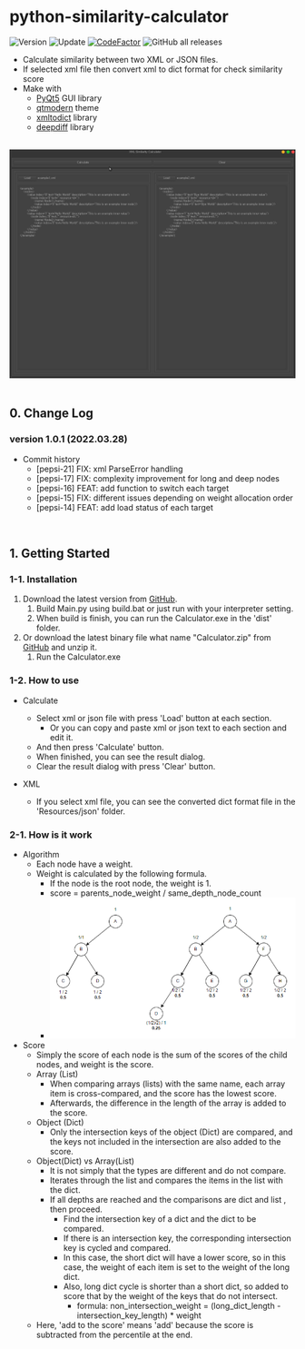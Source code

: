 # python-similarity-calculator

![Version](https://img.shields.io/badge/Version-1.0.1-green)
![Update](https://img.shields.io/badge/Update-2022.03.28-blue)
[![CodeFactor](https://www.codefactor.io/repository/github/pepsizerosugar/python-similarity-calculator/badge)](https://www.codefactor.io/repository/github/pepsizerosugar/python-similarity-calculator)
![GitHub all releases](https://img.shields.io/github/downloads/pepsizerosugar/python-similarity-calculator/total?color=orange)

* Calculate similarity between two XML or JSON files.
* If selected xml file then convert xml to dict format for check similarity score
* Make with
    * [PyQt5](https://github.com/PyQt5) GUI library
    * [qtmodern](https://github.com/gmarull/qtmodern) theme
    * [xmltodict](https://github.com/martinblech/xmltodict) library
    * [deepdiff](https://github.com/seperman/deepdiff) library

<br>
<img src="./Resources/img/demo.gif" alt="">
<br><br>

## 0. Change Log

### version 1.0.1 (2022.03.28)

* Commit history
    * [pepsi-21] FIX: xml ParseError handling
    * [pepsi-17] FIX: complexity improvement for long and deep nodes
    * [pepsi-16] FEAT: add function to switch each target
    * [pepsi-15] FIX: different issues depending on weight allocation order
    * [pepsi-14] FEAT: add load status of each target

<br>

## 1. Getting Started

### 1-1. Installation

1. Download the latest version from [GitHub](https://github.com/pepsizerosugar/python-similarity-calculator/releases).
    1. Build Main.py using build.bat or just run with your interpreter setting.
    2. When build is finish, you can run the Calculator.exe in the 'dist' folder.
2. Or download the latest binary file what name "Calculator.zip"
   from [GitHub](https://github.com/pepsizerosugar/python-similarity-calculator/releases) and unzip it.
    1. Run the Calculator.exe

### 1-2. How to use

* Calculate
    * Select xml or json file with press 'Load' button at each section.
        * Or you can copy and paste xml or json text to each section and edit it.
    * And then press 'Calculate' button.
    * When finished, you can see the result dialog.
    * Clear the result dialog with press 'Clear' button.

* XML
    * If you select xml file, you can see the converted dict format file in the 'Resources/json' folder.

### 2-1. How is it work

* Algorithm
    * Each node have a weight.
    * Weight is calculated by the following formula.
        * If the node is the root node, the weight is 1.
        * score = parents_node_weight / same_depth_node_count
        * <img src="./Resources/img/weight.png" alt="">
* Score
    * Simply the score of each node is the sum of the scores of the child nodes, and weight is the score.
    * Array (List)
        * When comparing arrays (lists) with the same name, each array item is cross-compared, and the score has the
          lowest score.
        * Afterwards, the difference in the length of the array is added to the score.
    * Object (Dict)
        * Only the intersection keys of the object (Dict) are compared, and the keys not included in the intersection
          are also added to the score.
    * Object(Dict) vs Array(List)
        * It is not simply that the types are different and do not compare.
        * Iterates through the list and compares the items in the list with the dict.
        * If all depths are reached and the comparisons are dict and list , then proceed.
          * Find the intersection key of a dict and the dict to be compared.
          * If there is an intersection key, the corresponding intersection key is cycled and compared.
          * In this case, the short dict will have a lower score, so in this case, the weight of each item is set to the weight of the long dict.
          * Also, long dict cycle is shorter than a short dict, so added to score that by the weight of the keys that do not intersect.
            * formula: non_intersection_weight = (long_dict_length - intersection_key_length) * weight
    * Here, 'add to the score' means 'add' because the score is subtracted from the percentile at the end.

